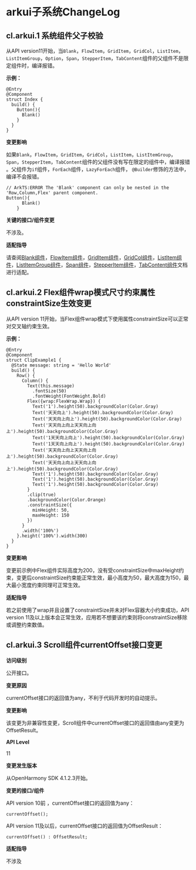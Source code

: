 #  arkui子系统ChangeLog

## cl.arkui.1 系统组件父子校验

从API version11开始，当`Blank`，`FlowItem`，`GridItem`，`GridCol`，`ListItem`，`ListItemGroup`，`Option`，`Span`，`StepperItem`，`TabContent`组件的父组件不是限定组件时，编译报错。

**示例：**

```
@Entry
@Component
struct Index {
  build() {
    Button(){
      Blank()
    }
  }
}
```

**变更影响**

如果`Blank`，`FlowItem`，`GridItem`，`GridCol`，`ListItem`，`ListItemGroup`，`Span`，`StepperItem`，`TabContent`组件的父组件没有写在限定的组件中，编译报错 。父组件为`if`组件，`ForEach`组件，`LazyForEach`组件， `@Builder`修饰的方法中，编译不会报错。

```
// ArkTS:ERROR The 'Blank' component can only be nested in the 'Row,Column,Flex' parent component.
Button(){
      Blank()
    }
```

**关键的接口/组件变更**

不涉及。

**适配指导**

请查阅[Blank组件](../../../application-dev/reference/arkui-ts/ts-basic-components-blank.md)，[FlowItem组件](../../../application-dev/reference/arkui-ts/ts-container-flowitem.md)，[GridItem组件](../../../application-dev/reference/arkui-ts/ts-container-griditem.md)，[GridCol组件](../../../application-dev/reference/arkui-ts/ts-container-gridcol.md)，[ListItem组件](../../../application-dev/reference/arkui-ts/ts-container-listitem.md)，[ListItemGroup组件](../../../application-dev/reference/arkui-ts/ts-container-listitemgroup.md)，[Span组件](../../../application-dev/reference/arkui-ts/ts-basic-components-span.md)，[StepperItem组件](../../../application-dev/reference/arkui-ts/ts-basic-components-stepperitem.md)，[TabContent组件](../../../application-dev/reference/arkui-ts/ts-container-tabcontent.md)文档进行适配。

## cl.arkui.2 Flex组件wrap模式尺寸约束属性constraintSize生效变更

从API version 11开始，当Flex组件wrap模式下使用属性constraintSize可以正常对交叉轴约束生效。

**示例：**

```
@Entry
@Component
struct ClipExample1 {
  @State message: string = 'Hello World'
  build() {
    Row() {
      Column() {
        Text(this.message)
          .fontSize(50)
          .fontWeight(FontWeight.Bold)
        Flex({wrap:FlexWrap.Wrap}) {
          Text('1').height(50).backgroundColor(Color.Gray)
          Text('天天向上').height(50).backgroundColor(Color.Gray)
          Text('天天向上向上').height(50).backgroundColor(Color.Gray)
          Text('天天向上向上天天向上向上').height(50).backgroundColor(Color.Gray)
          Text('1天天向上向上').height(50).backgroundColor(Color.Gray)
          Text('1天天向上向上').height(50).backgroundColor(Color.Gray)
          Text('天天向上向上天天向上向上').height(50).backgroundColor(Color.Gray)
          Text('天天向上向上天天向上向上').height(50).backgroundColor(Color.Gray)
          Text('1').height(50).backgroundColor(Color.Gray)
          Text('1').height(50).backgroundColor(Color.Gray)
          Text('1').height(50).backgroundColor(Color.Gray)
        }
        .clip(true)
        .backgroundColor(Color.Orange)
        .constraintSize({
          minHeight: 50,
          maxHeight: 150
        })
      }
      .width('100%')
    }.height('100%').width(300)
  }
}
```

**变更影响**

变更前示例中Flex组件实际高度为200，没有受constraintSize中maxHeight约束，变更后constraintSize约束能正常生效，最小高度为50，最大高度为150，最大最小宽度约束同理可正常生效。

**适配指导**

若之前使用了wrap并且设置了constraintSize并未对Flex容器大小约束成功，API version 11及以上版本会正常生效，应用若不想要该约束则将constraintSize移除或调整约束数值。

## cl.arkui.3 Scroll组件currentOffset接口变更

**访问级别**

公开接口。

**变更原因**

currentOffset接口的返回值为any，不利于代码开发时的自动提示。

**变更影响**

该变更为非兼容性变更，Scroll组件中currentOffset接口的返回值由any变更为OffsetResult。

**API Level**

11

**变更发生版本**

从OpenHarmony SDK 4.1.2.3开始。

**变更的接口/组件**

API version 10前 ，currentOffset接口的返回值为any：
```
currentOffset();
```

API version 11及以后，currentOffset接口的返回值为OffsetResult：
```
currentOffset() : OffsetResult;
```

**适配指导**

不涉及
